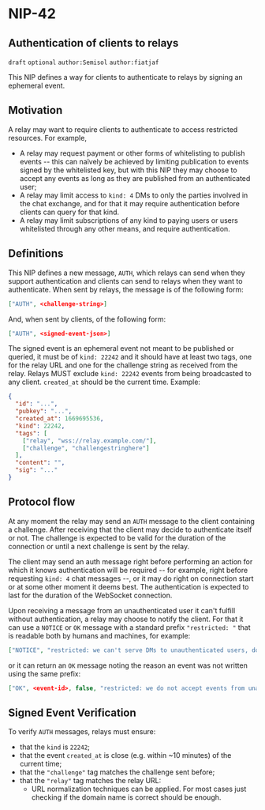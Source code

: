 # NIP-42

## Authentication of clients to relays

`draft` `optional` `author:Semisol` `author:fiatjaf`

This NIP defines a way for clients to authenticate to relays by signing an ephemeral event.

## Motivation

A relay may want to require clients to authenticate to access restricted resources. For example,

- A relay may request payment or other forms of whitelisting to publish events -- this can naïvely be achieved by limiting publication
  to events signed by the whitelisted key, but with this NIP they may choose to accept any events as long as they are published from an
  authenticated user;
- A relay may limit access to `kind: 4` DMs to only the parties involved in the chat exchange, and for that it may require authentication
  before clients can query for that kind.
- A relay may limit subscriptions of any kind to paying users or users whitelisted through any other means, and require authentication.

## Definitions

This NIP defines a new message, `AUTH`, which relays can send when they support authentication and clients can send to relays when they want
to authenticate. When sent by relays, the message is of the following form:

```json
["AUTH", <challenge-string>]
```

And, when sent by clients, of the following form:

```json
["AUTH", <signed-event-json>]
```

The signed event is an ephemeral event not meant to be published or queried, it must be of `kind: 22242` and it should have at least two tags,
one for the relay URL and one for the challenge string as received from the relay.
Relays MUST exclude `kind: 22242` events from being broadcasted to any client.
`created_at` should be the current time. Example:

```json
{
  "id": "...",
  "pubkey": "...",
  "created_at": 1669695536,
  "kind": 22242,
  "tags": [
    ["relay", "wss://relay.example.com/"],
    ["challenge", "challengestringhere"]
  ],
  "content": "",
  "sig": "..."
}
```

## Protocol flow

At any moment the relay may send an `AUTH` message to the client containing a challenge. After receiving that the client may decide to
authenticate itself or not. The challenge is expected to be valid for the duration of the connection or until a next challenge is sent by
the relay.

The client may send an auth message right before performing an action for which it knows authentication will be required -- for example, right
before requesting `kind: 4` chat messages --, or it may do right on connection start or at some other moment it deems best. The authentication
is expected to last for the duration of the WebSocket connection.

Upon receiving a message from an unauthenticated user it can't fulfill without authentication, a relay may choose to notify the client. For
that it can use a `NOTICE` or `OK` message with a standard prefix `"restricted: "` that is readable both by humans and machines, for example:

```json
["NOTICE", "restricted: we can't serve DMs to unauthenticated users, does your client implement NIP-42?"]
```

or it can return an `OK` message noting the reason an event was not written using the same prefix:

```json
["OK", <event-id>, false, "restricted: we do not accept events from unauthenticated users, please sign up at https://example.com/"]
```

## Signed Event Verification

To verify `AUTH` messages, relays must ensure:

- that the `kind` is `22242`;
- that the event `created_at` is close (e.g. within ~10 minutes) of the current time;
- that the `"challenge"` tag matches the challenge sent before;
- that the `"relay"` tag matches the relay URL:
  - URL normalization techniques can be applied. For most cases just checking if the domain name is correct should be enough.
